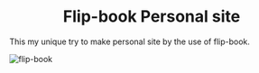 <h1 align="center">
  Flip-book Personal site
</h1>

<div>
  This my unique try to make personal site by the use of flip-book.
</div>
<div>

![flip-book](https://github.com/gcrajan/FlipBook/assets/57903373/477fc9d2-e1c4-4396-b076-926c771c20ce)


